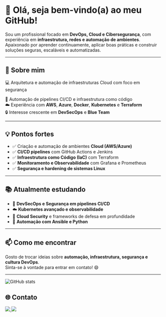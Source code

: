 # 👋 Olá, seja bem-vindo(a) ao meu GitHub!

Sou um profissional focado em **DevOps, Cloud e Cibersegurança**, com experiência em **infraestrutura, redes e automação de ambientes**.  
Apaixonado por aprender continuamente, aplicar boas práticas e construir soluções seguras, escaláveis e automatizadas.

---

## 🚀 Sobre mim

💻 Arquitetura e automação de infraestruturas Cloud com foco em segurança

🔧 Automação de pipelines CI/CD e infraestrutura como código  
☁️ Experiência com **AWS**, **Azure**, **Docker**, **Kubernetes** e **Terraform**  
🔒 Interesse crescente em **DevSecOps** e **Blue Team**

---

## 💡 Pontos fortes

- ✅ Criação e automação de ambientes **Cloud (AWS/Azure)**  
- ✅ **CI/CD pipelines** com GitHub Actions e Jenkins 
- ✅ **Infraestrutura como Código (IaC)** com Terraform 
- ✅ **Monitoramento e Observabilidade** com Grafana e Prometheus  
- ✅ **Segurança e hardening de sistemas Linux**  

---

## 📚 Atualmente estudando

- 🧠 **DevSecOps e Segurança em pipelines CI/CD**  
- ☁️ **Kubernetes avançado e observabilidade**  
- 🔐 **Cloud Security** e frameworks de defesa em profundidade  
- 🧩 **Automação com Ansible e Python**  

---

## 📫 Como me encontrar

Gosto de trocar ideias sobre **automação, infraestrutura, segurança e cultura DevOps**.  
Sinta-se à vontade para entrar em contato! 😄  

---

![GitHub stats](https://github-readme-stats.vercel.app/api?username=ryevv&show_icons=true&theme=radical)

## 🌐 Contato
<!-- Redes sociais -->
<div align="left"> 
  <a href="https://www.linkedin.com/in/mariofelix-sec" target="_blank">
    <img src="https://img.shields.io/badge/LinkedIn-0077B5?style=for-the-badge&logo=linkedin&logoColor=white" target="_blank">
  </a>

 <a href="mailto:bil.mariofelix@gmail.com" target="_blank">
    <img src="https://img.shields.io/badge/Gmail-D14836?style=for-the-badge&logo=gmail&logoColor=white" target="_blank">
  </a> 
</div>
